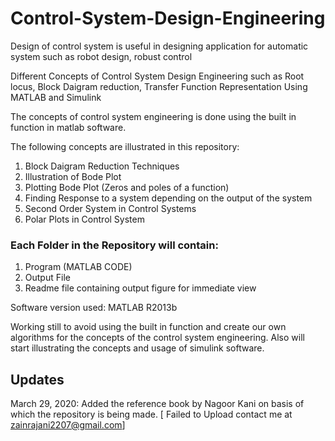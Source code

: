 # Control-System-Design-Engineering

Design of control system is useful in designing application for automatic system such as robot design, robust control

Different Concepts of Control System Design Engineering such as Root locus, Block Daigram reduction, Transfer Function Representation Using MATLAB and Simulink 

The concepts of control system engineering is done using the built in function in matlab software.

The following concepts are illustrated in this repository:
1. Block Daigram Reduction Techniques
2. Illustration of Bode Plot
3. Plotting Bode Plot (Zeros and poles of a function)
4. Finding Response to a system depending on the output of the system
5. Second Order System in Control Systems
6. Polar Plots in Control System

### Each Folder in the Repository will contain:
1. Program (MATLAB CODE)
2. Output File 
3. Readme file containing output figure for immediate view

Software version used: MATLAB R2013b

Working still to avoid using the built in function and create our own algorithms for the concepts of the control system engineering. 
Also will start illustrating the concepts and usage of simulink software.

## Updates

March 29, 2020: Added the reference book by Nagoor Kani on basis of which the repository is being made. [ Failed to Upload contact me at zainrajani2207@gmail.com]
